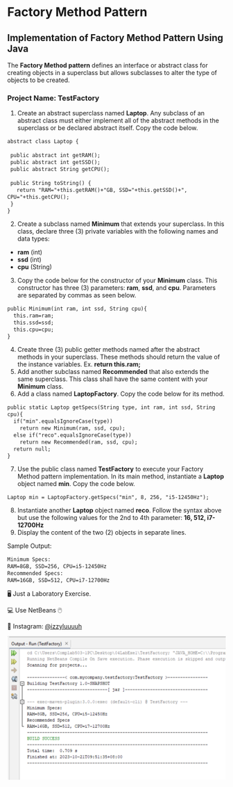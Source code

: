 # Factory Method Pattern
## Implementation of Factory Method Pattern Using Java

The **Factory Method pattern** defines an interface or abstract class for creating objects in a superclass but allows subclasses to alter the type of objects to be created.

### Project Name: **TestFactory**

1. Create an abstract superclass named **Laptop**. Any subclass of an abstract class must either implement all of the abstract methods in the superclass or be declared abstract itself. Copy the code below.
 ``` 
abstract class Laptop {

  public abstract int getRAM();
  public abstract int getSSD();
  public abstract String getCPU();

  public String toString() {
    return "RAM="+this.getRAM()+"GB, SSD="+this.getSSD()+", CPU="+this.getCPU();
  }
}
```
2. Create a subclass named **Minimum** that extends your superclass. In this class, declare three (3) private variables with the following names and data types:
- **ram** (int)
- **ssd** (int)
- **cpu** (String)
3. Copy the code below for the constructor of your **Minimum** class. This constructor has three (3) parameters: **ram**, **ssd**, and **cpu**. Parameters are separated by commas as seen below.
``` 
public Minimum(int ram, int ssd, String cpu){
  this.ram=ram;
  this.ssd=ssd;
  this.cpu=cpu;
}
```
4. Create three (3) public getter methods named after the abstract methods in your superclass. These methods should return the value of the instance variables. Ex. **return this.ram;**
5. Add another subclass named **Recommended** that also extends the same superclass. This class shall have the same content with your **Minimum** class.
6. Add a class named **LaptopFactory**. Copy the code below for its method.
```
public static Laptop getSpecs(String type, int ram, int ssd, String cpu){
  if("min".equalsIgnoreCase(type))
    return new Minimum(ram, ssd, cpu);
  else if("reco".equalsIgnoreCase(type))
    return new Recommended(ram, ssd, cpu);
  return null;
}
```
7. Use the public class named **TestFactory** to execute your Factory Method pattern implementation. In its main method, instantiate a **Laptop** object named **min**. Copy the code below.
```
Laptop min = LaptopFactory.getSpecs("min", 8, 256, "i5-12450Hz");
```
8. Instantiate another **Laptop** object named **reco**. Follow the syntax above but use the following values for the 2nd to 4th parameter: **16, 512, i7-12700Hz**
9. Display the content of the two (2) objects in separate lines. 

Sample Output:
```
Minimum Specs:
RAM=8GB, SSD=256, CPU=i5-12450Hz
Recommended Specs:
RAM=16GB, SSD=512, CPU=i7-12700Hz
```
🖥️ Just a Laboratory Exercise.

💻 Use NetBeans 🖱️

💙 Instagram: [@izzyluuuuh](https://www.instagram.com/izzyluuuuh/)

![preview img](https://github.com/izzyluuuuh/factory-method-pattern/blob/main/testfactory-code.png)

